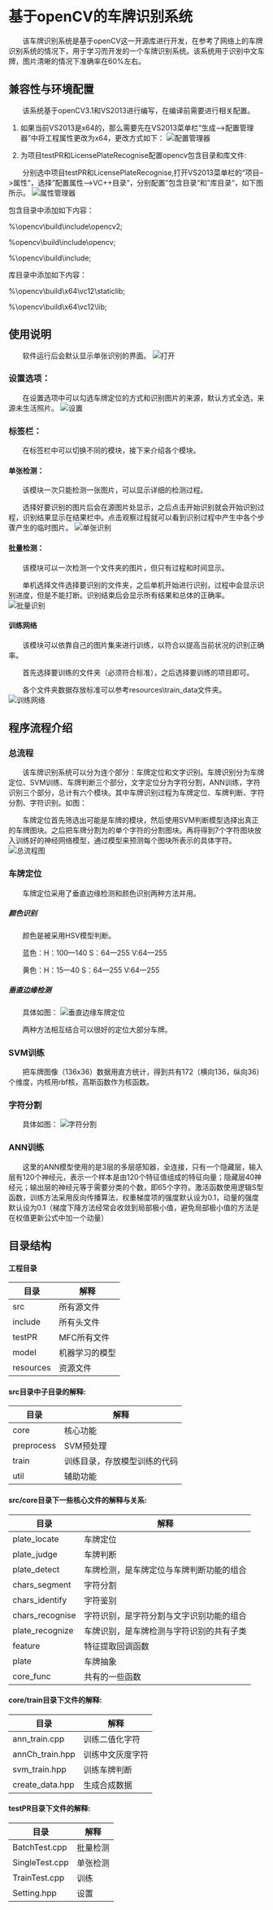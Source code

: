 # 基于openCV的车牌识别系统
&nbsp;&nbsp;&nbsp;&nbsp;&nbsp;&nbsp;&nbsp;该车牌识别系统是基于openCV这一开源库进行开发，在参考了网络上的车牌识别系统的情况下，用于学习而开发的一个车牌识别系统。该系统用于识别中文车牌，图片清晰的情况下准确率在60%左右。

## 兼容性与环境配置
&nbsp;&nbsp;&nbsp;&nbsp;&nbsp;&nbsp;&nbsp;该系统基于openCV3.1和VS2013进行编写，在编译前需要进行相关配置。
1. 如果当前VS2013是x64的，那么需要先在VS2013菜单栏“生成–>配置管理器”中将工程属性更改为x64，更改方式如下：
![配置管理器](https://github.com/ZuoYiGeHeShang/LicensePlateRecognise/blob/master/show/%E9%85%8D%E7%BD%AE%E7%AE%A1%E7%90%86%E5%99%A8.png)

2. 为项目testPR和LicensePlateRecognise配置opencv包含目录和库文件:

&nbsp;&nbsp;&nbsp;&nbsp;&nbsp;&nbsp;&nbsp;分别选中项目testPR和LicensePlateRecognise,打开VS2013菜单栏的“项目–>属性“，选择”配置属性–>VC++目录“，分别配置”包含目录“和”库目录“，如下图所示。
![属性管理器](https://github.com/ZuoYiGeHeShang/LicensePlateRecognise/blob/master/show/%E5%B1%9E%E6%80%A7%E7%AE%A1%E7%90%86%E5%99%A8.png)


包含目录中添加如下内容：

%\opencv\build\include\opencv2;

%opencv\build\include\opencv;

%\opencv\build\include;

库目录中添加如下内容：

%\opencv\build\x64\vc12\staticlib;

%\opencv\build\x64\vc12\lib;

## 使用说明
&nbsp;&nbsp;&nbsp;&nbsp;&nbsp;&nbsp;&nbsp;软件运行后会默认显示单张识别的界面。
![打开](https://github.com/ZuoYiGeHeShang/LicensePlateRecognise/blob/master/show/%E6%89%93%E5%BC%80.png)
### 设置选项：
&nbsp;&nbsp;&nbsp;&nbsp;&nbsp;&nbsp;&nbsp;在设置选项中可以勾选车牌定位的方式和识别图片的来源，默认方式全选，来源未生活照片。
![设置](https://github.com/ZuoYiGeHeShang/LicensePlateRecognise/blob/master/show/%E8%AE%BE%E7%BD%AE.png)

### 标签栏：
&nbsp;&nbsp;&nbsp;&nbsp;&nbsp;&nbsp;&nbsp;在标签栏中可以切换不同的模块，接下来介绍各个模块。
#### 单张检测：
&nbsp;&nbsp;&nbsp;&nbsp;&nbsp;&nbsp;&nbsp;该模块一次只能检测一张图片，可以显示详细的检测过程。

&nbsp;&nbsp;&nbsp;&nbsp;&nbsp;&nbsp;&nbsp;选择好要识别的图片后会在源图片处显示，之后点击开始识别就会开始识别过程，识别结果显示在结果栏中。点击观察过程就可以看到识别过程中产生中各个步骤产生的临时图片。
![单张识别](https://github.com/ZuoYiGeHeShang/LicensePlateRecognise/blob/master/show/%E5%8D%95%E5%BC%A0%E8%AF%86%E5%88%AB.png)

#### 批量检测：
&nbsp;&nbsp;&nbsp;&nbsp;&nbsp;&nbsp;&nbsp;该模块可以一次检测一个文件夹的图片，但只有过程和时间显示。

&nbsp;&nbsp;&nbsp;&nbsp;&nbsp;&nbsp;&nbsp;单机选择文件选择要识别的文件夹，之后单机开始进行识别，过程中会显示识别进度，但是不能打断。识别结束后会显示所有结果和总体的正确率。
![批量识别](https://github.com/ZuoYiGeHeShang/LicensePlateRecognise/blob/master/show/%E6%89%B9%E9%87%8F%E8%AF%86%E5%88%AB.png)

#### 训练网络
&nbsp;&nbsp;&nbsp;&nbsp;&nbsp;&nbsp;&nbsp;该模块可以依靠自己的图片集来进行训练，以符合以提高当前状况的识别正确率。

&nbsp;&nbsp;&nbsp;&nbsp;&nbsp;&nbsp;&nbsp;首先选择要训练的文件夹（必须符合标准），之后选择要训练的项目即可。

&nbsp;&nbsp;&nbsp;&nbsp;&nbsp;&nbsp;&nbsp;各个文件夹数据存放标准可以参考resources\train_data文件夹。
![训练网络](https://github.com/ZuoYiGeHeShang/LicensePlateRecognise/blob/master/show/%E8%AE%AD%E7%BB%83%E7%BD%91%E7%BB%9C.png)

## 程序流程介绍
### 总流程
&nbsp;&nbsp;&nbsp;&nbsp;&nbsp;&nbsp;&nbsp;该车牌识别系统可以分为连个部分：车牌定位和文字识别。车牌识别分为车牌定位、SVM训练、车牌判断三个部分，文字定位分为字符分割，ANN训练，字符识别三个部分，总计有六个模块。其中车牌识别过程为车牌定位、车牌判断、字符分割、字符识别。如图：

&nbsp;&nbsp;&nbsp;&nbsp;&nbsp;&nbsp;&nbsp;车牌定位首先筛选出可能是车牌的模块，然后使用SVM判断模型选择出真正的车牌图块。之后把车牌分割为的单个字符的分割图块。再将得到7个字符图块放入训练好的神经网络模型，通过模型来预测每个图块所表示的具体字符。
![总流程图](https://github.com/ZuoYiGeHeShang/LicensePlateRecognise/blob/master/show/%E6%80%BB%E6%B5%81%E7%A8%8B%E5%9B%BE.png)

### 车牌定位
&nbsp;&nbsp;&nbsp;&nbsp;&nbsp;&nbsp;&nbsp;车牌定位采用了垂直边缘检测和颜色识别两种方法并用。

##### 颜色识别
&nbsp;&nbsp;&nbsp;&nbsp;&nbsp;&nbsp;&nbsp;颜色是被采用HSV模型判断。

&nbsp;&nbsp;&nbsp;&nbsp;&nbsp;&nbsp;&nbsp;蓝色：H：100—140 S：64—255 V:64—255

&nbsp;&nbsp;&nbsp;&nbsp;&nbsp;&nbsp;&nbsp;黄色：H：15—40   S：64—255 V:64—255

##### 垂直边缘检测
&nbsp;&nbsp;&nbsp;&nbsp;&nbsp;&nbsp;&nbsp;具体如图：
![垂直边缘车牌定位](https://github.com/ZuoYiGeHeShang/LicensePlateRecognise/blob/master/show/%E5%9E%82%E7%9B%B4%E8%BE%B9%E7%BC%98%E8%BD%A6%E7%89%8C%E5%AE%9A%E4%BD%8D.png)

&nbsp;&nbsp;&nbsp;&nbsp;&nbsp;&nbsp;&nbsp;两种方法相互结合可以很好的定位大部分车牌。

### SVM训练
&nbsp;&nbsp;&nbsp;&nbsp;&nbsp;&nbsp;&nbsp;把车牌图像（136x36）数据用直方统计，得到共有172（横向136，纵向36）个维度，内核用rbf核，高斯函数作为核函数。

### 字符分割
&nbsp;&nbsp;&nbsp;&nbsp;&nbsp;&nbsp;&nbsp;具体如图：
![字符分割](https://github.com/ZuoYiGeHeShang/LicensePlateRecognise/blob/master/show/%E5%AD%97%E7%AC%A6%E5%88%86%E5%89%B2.png)

### ANN训练
&nbsp;&nbsp;&nbsp;&nbsp;&nbsp;&nbsp;&nbsp;这里的ANN模型使用的是3层的多层感知器，全连接，只有一个隐藏层，输入层有120个神经元，表示一个样本是由120个特征值组成的特征向量；隐藏层40神经元；输出层的神经元等于需要分类的个数，即65个字符。激活函数使用逻辑S型函数，训练方法采用反向传播算法，权重梯度项的强度默认设为0.1，动量的强度默认设为0.1（梯度下降方法经常会收敛到局部极小值，避免局部极小值的方法是在权值更新公式中加一个动量）

## 目录结构
#### 工程目录
|目录|解释|
|-|-|
| src | 所有源文件 |
| include | 所有头文件 |
| testPR | MFC所有文件 |
| model | 机器学习的模型 |
| resources| 资源文件|

#### src目录中子目录的解释:
|目录|解释|
|-|-|
| core | 核心功能 |
| preprocess | SVM预处理 |
| train | 训练目录，存放模型训练的代码 |
| util | 辅助功能 |

#### src/core目录下一些核心文件的解释与关系:
|目录|解释|
|-|-|
| plate_locate | 车牌定位 |
| plate_judge | 车牌判断 |
| plate_detect | 车牌检测，是车牌定位与车牌判断功能的组合 |
| chars_segment | 字符分割 |
| chars_identify | 字符鉴别 |
| chars_recognise | 字符识别，是字符分割与文字识别功能的组合 |
| plate_recognize | 车牌识别，是车牌检测与字符识别的共有子类 |
| feature | 特征提取回调函数 |
| plate | 车牌抽象 |
| core_func | 共有的一些函数 |

#### core/train目录下文件的解释:
|目录|解释|
|-|-|
| ann_train.cpp | 训练二值化字符 |
| annCh_train.hpp | 训练中文灰度字符 |
| svm_train.hpp | 训练车牌判断 |
| create_data.hpp | 生成合成数据 |

#### testPR目录下文件的解释:
|目录|解释|
|-|-|
| BatchTest.cpp | 批量检测 |
| SingleTest.cpp | 单张检测 |
| TrainTest.cpp | 训练 |
| Setting.hpp | 设置 |